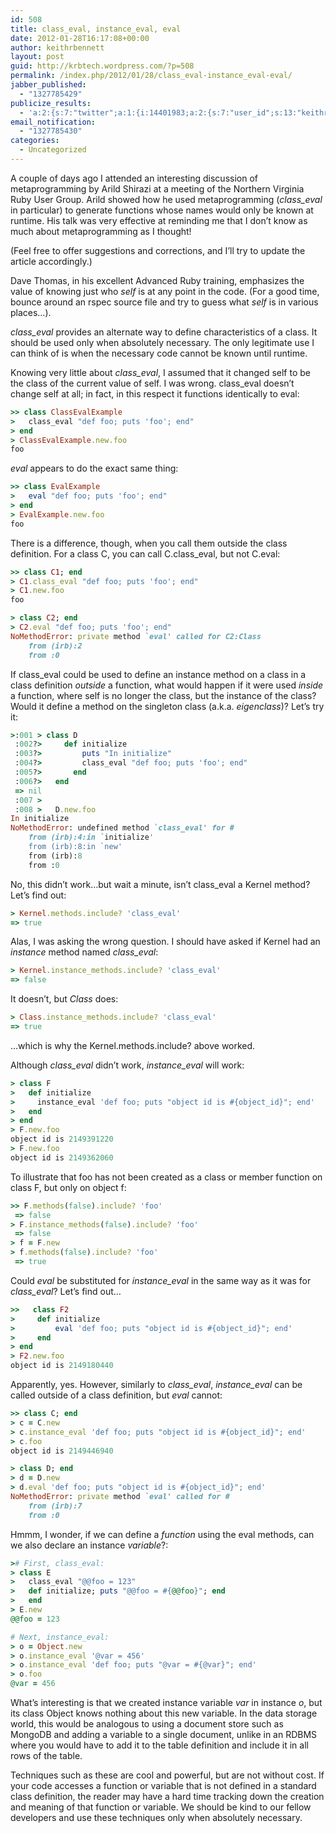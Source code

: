 ```yaml
---
id: 508
title: class_eval, instance_eval, eval
date: 2012-01-28T16:17:08+00:00
author: keithrbennett
layout: post
guid: http://krbtech.wordpress.com/?p=508
permalink: /index.php/2012/01/28/class_eval-instance_eval-eval/
jabber_published:
  - "1327785429"
publicize_results:
  - 'a:2:{s:7:"twitter";a:1:{i:14401983;a:2:{s:7:"user_id";s:13:"keithrbennett";s:7:"post_id";s:18:"163370058670800896";}}s:2:"fb";a:1:{i:623669774;a:2:{s:7:"user_id";s:9:"623669774";s:7:"post_id";s:17:"10150532283844775";}}}'
email_notification:
  - "1327785430"
categories:
  - Uncategorized
---
```

A couple of days ago I attended an interesting discussion of metaprogramming by Arild Shirazi at a meeting of the Northern Virginia Ruby User Group. Arild showed how he used metaprogramming (_class_eval_ in particular) to generate functions whose names would only be known at runtime. His talk was very effective at reminding me that I don&#8217;t know as much about metaprogramming as I thought!

(Feel free to offer suggestions and corrections, and I&#8217;ll try to update the article accordingly.)

Dave Thomas, in his excellent Advanced Ruby training, emphasizes the value of knowing just who _self_ is at any point in the code. (For a good time, bounce around an rspec source file and try to guess what _self_ is in various places&#8230;).

_class_eval_ provides an alternate way to define characteristics of a class. It should be used only when absolutely necessary. The only legitimate use I can think of is when the necessary code cannot be known until runtime.

Knowing very little about _class_eval_, I assumed that it changed self to be the class of the current value of self. I was wrong. class_eval doesn&#8217;t change self at all; in fact, in this respect it functions identically to eval:

```ruby
>> class ClassEvalExample
>   class_eval "def foo; puts 'foo'; end"
> end
> ClassEvalExample.new.foo
foo
```

_eval_ appears to do the exact same thing:

```ruby
>> class EvalExample
>   eval "def foo; puts 'foo'; end"
> end
> EvalExample.new.foo
foo
```

There is a difference, though, when you call them outside the class definition. For a class C, you can call C.class_eval, but not C.eval:

```ruby
>> class C1; end
> C1.class_eval "def foo; puts 'foo'; end"
> C1.new.foo
foo

> class C2; end
> C2.eval "def foo; puts 'foo'; end"
NoMethodError: private method `eval' called for C2:Class
	from (irb):2
	from :0
```

If class_eval could be used to define an instance method on a class in a class definition _outside_ a function, what would happen if it were used _inside_ a function, where self is no longer the class, but the instance of the class? Would it define a method on the singleton class (a.k.a. _eigenclass_)? Let&#8217;s try it:

```ruby
>:001 > class D
 :002?>     def initialize
 :003?>         puts "In initialize"
 :004?>         class_eval "def foo; puts 'foo'; end"
 :005?>       end
 :006?>   end
 => nil
 :007 >
 :008 >   D.new.foo
In initialize
NoMethodError: undefined method `class_eval' for #
	from (irb):4:in `initialize'
	from (irb):8:in `new'
	from (irb):8
	from :0
```

No, this didn&#8217;t work&#8230;but wait a minute, isn&#8217;t class_eval a Kernel method? Let&#8217;s find out:

```ruby
> Kernel.methods.include? 'class_eval'
=> true
```

Alas, I was asking the wrong question. I should have asked if Kernel had an _instance_ method named _class_eval_:

```ruby
> Kernel.instance_methods.include? 'class_eval'
=> false
```

It doesn&#8217;t, but _Class_ does:

```ruby
> Class.instance_methods.include? 'class_eval'
=> true
```

&#8230;which is why the Kernel.methods.include? above worked.

Although _class_eval_ didn&#8217;t work, _instance_eval_ will work:

```ruby
> class F
>   def initialize
>     instance_eval 'def foo; puts "object id is #{object_id}"; end'
>   end
> end
> F.new.foo
object id is 2149391220
> F.new.foo
object id is 2149362060
```

To illustrate that foo has not been created as a class or member function on class F, but only on object f:

```ruby
>> F.methods(false).include? 'foo'
 => false
> F.instance_methods(false).include? 'foo'
 => false
> f = F.new
> f.methods(false).include? 'foo'
 => true
```

Could _eval_ be substituted for _instance_eval_ in the same way as it was for _class_eval_? Let&#8217;s find out&#8230;

```ruby
>>   class F2
>     def initialize
>         eval 'def foo; puts "object id is #{object_id}"; end'
>     end
> end
> F2.new.foo
object id is 2149180440
```

Apparently, yes. However, similarly to _class_eval_, _instance_eval_ can be called outside of a class definition, but _eval_ cannot:

```ruby
>> class C; end
> c = C.new
> c.instance_eval 'def foo; puts "object id is #{object_id}"; end'
> c.foo
object id is 2149446940

> class D; end
> d = D.new
> d.eval 'def foo; puts "object id is #{object_id}"; end'
NoMethodError: private method `eval' called for #
	from (irb):7
	from :0
```

Hmmm, I wonder, if we can define a _function_ using the eval methods, can we also declare an instance _variable_?:

```ruby
># First, class_eval:
> class E
>   class_eval "@@foo = 123"
>   def initialize; puts "@@foo = #{@@foo}"; end
>   end
> E.new
@@foo = 123

# Next, instance_eval:
> o = Object.new
> o.instance_eval '@var = 456'
> o.instance_eval 'def foo; puts "@var = #{@var}"; end'
> o.foo
@var = 456
```

What&#8217;s interesting is that we created instance variable _var_ in instance _o_, but its class Object knows nothing about this new variable. In the data storage world, this would be analogous to using a document store such as MongoDB and adding a variable to a single document, unlike in an RDBMS where you would have to add it to the table definition and include it in all rows of the table.

Techniques such as these are cool and powerful, but are not without cost. If your code accesses a function or variable that is not defined in a standard class definition, the reader may have a hard time tracking down the creation and meaning of that function or variable. We should be kind to our fellow developers and use these techniques only when absolutely necessary.
